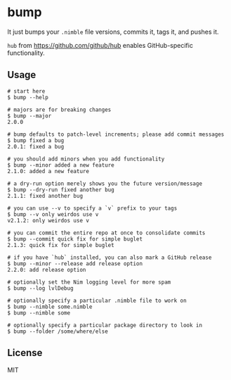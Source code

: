 # bump

It just bumps your `.nimble` file versions, commits it, tags it, and pushes it.

`hub` from https://github.com/github/hub enables GitHub-specific functionality.

## Usage
```
# start here
$ bump --help

# majors are for breaking changes
$ bump --major
2.0.0

# bump defaults to patch-level increments; please add commit messages
$ bump fixed a bug
2.0.1: fixed a bug

# you should add minors when you add functionality
$ bump --minor added a new feature
2.1.0: added a new feature

# a dry-run option merely shows you the future version/message
$ bump --dry-run fixed another bug
2.1.1: fixed another bug

# you can use --v to specify a `v` prefix to your tags
$ bump --v only weirdos use v
v2.1.2: only weirdos use v

# you can commit the entire repo at once to consolidate commits
$ bump --commit quick fix for simple buglet
2.1.3: quick fix for simple buglet

# if you have `hub` installed, you can also mark a GitHub release
$ bump --minor --release add release option
2.2.0: add release option

# optionally set the Nim logging level for more spam
$ bump --log lvlDebug

# optionally specify a particular .nimble file to work on
$ bump --nimble some.nimble
$ bump --nimble some

# optionally specify a particular package directory to look in
$ bump --folder /some/where/else
```

## License
MIT
